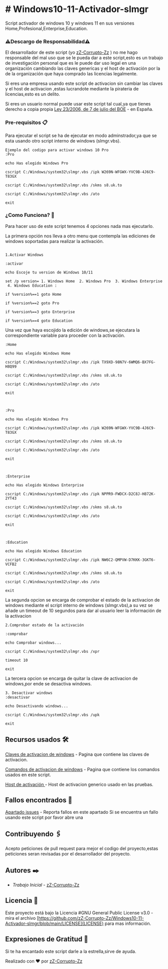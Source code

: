 # # Windows10-11-Activador-slmgr

Script activador de windows 10 y windows 11 en sus versiones 
Home,Profesional,Enterprise,Education.


### ⚠Descargo de Responsabilidad⚠

El desarrollador de este script (yo [zZ-Corrupto-Zz](https://github.com/zZ-Corrupto-Zz) ) no me hago responsable del mal uso que se le pueda dar a este script,esto es un trabajo de investigación personal que es le puede dar uso legal en una organización cambiando las claves genericas y el host de activación por la de la organización que haya comprado las licencias legalmente.

Si eres una empresa usando este script de activacion sin cambiar las claves y el host de activacion ,estas lucrandote mediante la pirateria de licencias,esto es un delito.

Si eres un usuario normal puede usar este script tal cual,ya que tienes derecho a copia propia [Ley 23/2006, de 7 de julio del BOE](https://www.boe.es/buscar/doc.php?id=BOE-A-2006-12308) - en España.

### Pre-requisitos 📋

Para ejecutar el script se ha de ejecutar en modo adminstrador,ya que se esta usando otro script interno de windows (slmgr.vbs).

```
Ejemplo del codigo para activar windows 10 Pro
:Pro

echo Has elegido Windows Pro

cscript C:/Windows/system32\slmgr.vbs /ipk W269N-WFGWX-YVC9B-4J6C9-T83GX

cscript C:/Windows/system32\slmgr.vbs /skms s8.uk.to

cscript C:/Windows/system32\slmgr.vbs /ato

exit
```

### ¿Como Funciona? 🔧

Para hacer uso de este script tenemos 4 opciones nada mas ejecutarlo.

La primera opción nos lleva a otro menu que contempla las ediciones de windows soportadas para realizar la activación. 
```

1.Activar Windows 

:activar

echo Escoje tu version de Windows 10/11

set /p version= 1. Windows Home  2. Windows Pro  3. Windows Enterprise  4. Windows Education :

if %version%==1 goto Home

if %version%==2 goto Pro

if %version%==3 goto Enterprise

if %version%==4 goto Education
```

Una vez que haya escojido la edición de windows,se ejecutara la correspondiente variable para proceder con la activación. 

 ```
:Home

echo Has elegido Windows Home

cscript C:/Windows/system32\slmgr.vbs /ipk TX9XD-98N7V-6WMQ6-BX7FG-H8Q99

cscript C:/Windows/system32\slmgr.vbs /skms s8.uk.to

cscript C:/Windows/system32\slmgr.vbs /ato

exit

  

:Pro

echo Has elegido Windows Pro

cscript C:/Windows/system32\slmgr.vbs /ipk W269N-WFGWX-YVC9B-4J6C9-T83GX

cscript C:/Windows/system32\slmgr.vbs /skms s8.uk.to

cscript C:/Windows/system32\slmgr.vbs /ato

exit

  

:Enterprise

echo Has elegido Windows Enterprise

cscript C:/Windows/system32\slmgr.vbs /ipk NPPR9-FWDCX-D2C8J-H872K-2YT43

cscript C:/Windows/system32\slmgr.vbs /skms s8.uk.to

cscript C:/Windows/system32\slmgr.vbs /ato

exit

  

:Education

echo Has elegido Windows Education

cscript C:/Windows/system32\slmgr.vbs /ipk NW6C2-QMPVW-D7KKK-3GKT6-VCFB2

cscript C:/Windows/system32\slmgr.vbs /skms s8.uk.to

cscript C:/Windows/system32\slmgr.vbs /ato

exit
```

La segunda opcion se encarga de comprobar el estado de la activacion de windows mediante el script interno de windows (slmgr.vbs),a su vez se añade un timeout de 10 segundos para dar al usuario leer la información de la activacion

```
2.Comprobar estado de la activación

:comprobar

echo Comprobar windows...

cscript C:/Windows/system32\slmgr.vbs /xpr

timeout 10

exit

```

La tercera opcion se encarga de quitar la clave de activacion de windows,por ende se desactiva windows.

```
3. Desactivar windows
:desactivar

echo Desactivando windows...

cscript C:/Windows/system32\slmgr.vbs /upk

exit

```


## Recursos usados 🛠️

[Claves de activacion de windows](https://learn.microsoft.com/en-us/windows-server/get-started/kms-client-activation-keys) - Pagina que contiene las claves de activacion.

[Comandos de activacion de windows](https://learn.microsoft.com/es-es/windows-server/get-started/activation-slmgr-vbs-options) - Pagina que contiene los comandos usados en este script.

[Host de activación ](https://s8.uk.to/) - Host de activacion generico usado en las pruebas.

## Fallos encontrados 🐛
[Apartado issues](https://github.com/zZ-Corrupto-Zz/Windows10-11-Activador-slmgr/issues) - Reporta fallos en este apartado 
Si se encuentra un fallo usando este script por favor abre una

## Contribuyendo 🖇️
Acepto peticiones de pull request para mejor el codigo del proyecto,estas peticiones seran revisadas por el desarrollador del proyecto.

## Autores ✒️
*  *Trabajo Inicial* - [zZ-Corrupto-Zz](https://github.com/zZ-Corrupto-Zz) 

## Licencia 📄
Este proyecto está bajo la Licencia #GNU General Public License v3.0 - mira el archivo [https://github.com/zZ-Corrupto-Zz/Windows10-11-Activador-slmgr/blob/main/LICENSE](LICENSE) para mas información.

## Expresiones de Gratitud 🎁

Si te ha encantado este script darle a la estrella,sirve de ayuda.


Realizado con ❤ por [zZ-Corrupto-Zz](https://github.com/zZ-Corrupto-Zz) 
